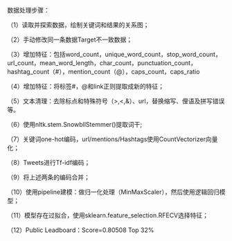 数据处理步骤：

（1）读取并探索数据，绘制关键词和结果的关系图；

（2）手动修改同一条数据Target不一致数据；

（3）增加特征：包括word_count，unique_word_count，stop_word_count，url_count，mean_word_length，char_count，punctuation_count，hashtag_count（#），mention_count（@），caps_count，caps_ratio

（4）增加特征：将标签#，@和link正则提取成新的特征；

（5）文本清理：去除标点和特殊符号（>,<,&）、url，替换缩写、俚语及拼写错误等。

（6）使用nltk.stem.SnowbllStemmer()提取词干;

（7）关键词one-hot编码，url/mentions/Hashtags使用CountVectorizer向量化；

（8）Tweets进行Tf-idf编码；

（9）将上述两条的编码合并；

（10）使用pipeline建模：做归一化处理（MinMaxScaler），然后使用逻辑回归模型；

（11）模型存在过拟合，使用sklearn.feature_selection.RFECV选择特征；

（12）Public Leadboard：Score=0.80508   Top 32%

